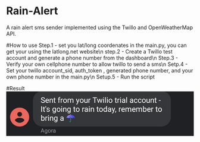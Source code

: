 # Rain-Alert

A rain alert sms sender implemented using the Twillo and OpenWeatherMap API.

#How to use
Step.1 - set you lat/long coordenates in the main.py, you can get your using the latlong.net website\n
step.2 - Create a Twillo test account and generate a phone number from the dashboard\n
Step.3 - Verify your own cellphone number to allow twillo to send a sms\n
Setp.4 - Set your twillo account_sid, auth_token , generated phone number, and your own phone number in the main.py\n
Setup.5 - Run the script

#Result
![alt text](https://github.com/willianyamauti/Rain-Alert/blob/main/rain.jpeg)
